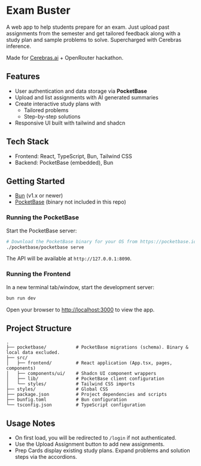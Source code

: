 # Exam Buster

A web app to help students prepare for an exam.
Just upload past assignments from the semester and get tailored feedback along with a study plan and sample problems to solve.
Supercharged with Cerebras inference.

Made for [Cerebras.ai](https://www.cerebras.ai/) + OpenRouter hackathon.

## Features

- User authentication and data storage via **PocketBase**
- Upload and list assignments with AI generated summaries
- Create interactive study plans with
  - Tailored problems
  - Step-by-step solutions
- Responsive UI built with tailwind and shadcn

## Tech Stack

- Frontend: React, TypeScript, Bun, Tailwind CSS
- Backend: PocketBase (embedded), Bun

## Getting Started

- [Bun](https://bun.sh) (v1.x or newer)
- [PocketBase](https://pocketbase.io/) (binary not included in this repo)


### Running the PocketBase

Start the PocketBase server:

```bash
# Download the PocketBase binary for your OS from https://pocketbase.io/docs and place it in ./pocketbase
./pocketbase/pocketbase serve
```

The API will be available at `http://127.0.0.1:8090`.

### Running the Frontend

In a new terminal tab/window, start the development server:

```bash
bun run dev
```

Open your browser to [http://localhost:3000](http://localhost:3000) to view the app.

## Project Structure

```
.
├── pocketbase/           # PocketBase migrations (schema). Binary & local data excluded.
├── src/
│   ├── frontend/         # React application (App.tsx, pages, components)
│   ├── components/ui/    # Shadcn UI component wrappers
│   ├── lib/              # PocketBase client configuration
│   └── styles/           # Tailwind CSS imports
├── styles/               # Global CSS
├── package.json          # Project dependencies and scripts
├── bunfig.toml           # Bun configuration
└── tsconfig.json         # TypeScript configuration
```

## Usage Notes

- On first load, you will be redirected to `/login` if not authenticated.
- Use the Upload Assignment button to add new assignments.
- Prep Cards display existing study plans. Expand problems and solution steps via the accordions.
